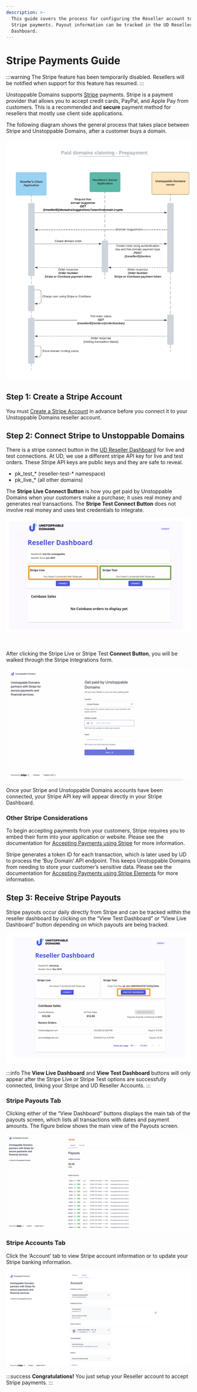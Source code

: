 ```yaml
---
description: >-
  This guide covers the process for configuring the Reseller account to accept
  Stripe payments. Payout information can be tracked in the UD Reseller
  Dashboard.
---
```


# Stripe Payments Guide

:::warning
The Stripe feature has been temporarily disabled. Resellers will be notified when  support for this feature has resumed.
:::

Unstoppable Domains supports [Stripe](http://stripe.com) payments. Stripe is a payment provider that allows you to accept credit cards, PayPal, and Apple Pay from customers. This is a recommended and **secure** payment method for resellers that mostly use client side applications.

The following diagram shows the general process that takes place between Stripe and Unstoppable Domains, after a customer buys a domain.

![Payment flow for pre-paid domain purchases, such as Stripe](</images/Paid domains claiming - Prepayment.png>)

## Step 1: Create a Stripe Account

You must [Create a Stripe Account](https://dashboard.stripe.com/register?redirect=%2Fsettings%2Faccount%2F) in advance before you connect it to your Unstoppable Domains reseller account.

## Step 2: Connect Stripe to Unstoppable Domains

There is a stripe connect button in the [UD Reseller Dashboard](https://unstoppabledomains.com/resellers) for live and test connections. At UD, we use a different stripe API key for live and test orders. These Stripe API keys are public keys and they are safe to reveal.

* pk\_test\_\* (reseller-test-\* namespace)
* pk\_live\_\* (all other domains)

The **Stripe Live Connect Button** is how you get paid by Unstoppable Domains when your customers make a purchase; it uses real money and generates real transactions. The **Stripe Test Connect Button** does not involve real money and uses test credentials to integrate.

![Strive Live and Stripe Test payment setup areas](/images/screen-shot-2021-07-12-at-2.04.09-pm.png)

![](/images/8.png)![](/images/9.png)

After clicking the Stripe Live or Stripe Test **Connect Button**, you will be walked through the Stripe Integrations form.

![Stripe integrations form to connect your Stripe and UD accounts](/images/10.png)

Once your Stripe and Unstoppable Domains accounts have been connected, your Stripe API key will appear directly in your Stripe Dashboard.

### Other Stripe Considerations

To begin accepting payments from your customers, Stripe requires you to embed their form into your application or website. Please see the documentation for [Accepting Payments using Stripe](https://stripe.com/docs/payments/accept-a-payment?platform=web) for more information.

Stripe generates a token ID for each transaction, which is later used by UD to process the ‘Buy Domain’ API endpoint. This keeps Unstoppable Domains from needing to store your customer’s sensitive data. Please see the documentation for [Accepting Payments using Stripe Elements](https://stripe.com/docs/payments/accept-a-payment-charges#web) for more information.

## Step 3: Receive Stripe Payouts

Stripe payouts occur daily directly from Stripe and can be tracked within the reseller dashboard by clicking on the “View Test Dashboard” or “View Live Dashboard” button depending on which payouts are being tracked.

![Button selection for tracking Stripe payouts](/images/screen-shot-2021-07-12-at-2.53.26-pm.png)

:::info
The **View Live Dashboard** and **View Test Dashboard** buttons will only appear after the Stripe Live or Stripe Test options are successfully connected, linking your Stripe and UD Reseller Accounts.
:::

### Stripe Payouts Tab

Clicking either of the “View Dashboard” buttons displays the main tab of the payouts screen, which lists all transactions with dates and payment amounts. The figure below shows the main view of the Payouts screen.

![Main/default view of Stripe Payouts (i.e., payouts tab) ](/images/24.png)

### Stripe Accounts Tab

Click the ‘Account’ tab to view Stripe account information or to update your Stripe banking information.

![View of Stripe Account information (i.e., account tab)](/images/25.png)



:::success
**Congratulations!** You just setup your Reseller account to accept Stripe payments.
:::
